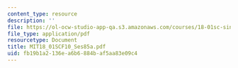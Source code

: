 ```yaml
---
content_type: resource
description: ''
file: https://ol-ocw-studio-app-qa.s3.amazonaws.com/courses/18-01sc-single-variable-calculus-fall-2010/fb19b1a2136ea6b6884baf5aa83e09c4_MIT18_01SCF10_Ses85a.pdf
file_type: application/pdf
resourcetype: Document
title: MIT18_01SCF10_Ses85a.pdf
uid: fb19b1a2-136e-a6b6-884b-af5aa83e09c4
---
```

